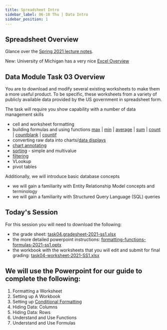 ```yaml
---
title: Spreadsheet Intro
sidebar_label: 06-10 Thu | Data Intro
sidebar_position: 1
---
```


## Spreadsheet Overview

Glance over the [Spring 2021 lecture notes](https://ils.unc.edu/courses/2021_spring/inls161_001/11a.01.preps.html]).

New: University of Michigan has a very nice [Excel Overview](https://guides.lib.umich.edu/excel)

## Data Module Task 03 Overview

You are to download and modify several existing worksheets to make them a more useful product. To be specific, these worksheets from a variety of publicly available data provided by the US government in spreadsheet form.

The task will require you show capability with a number of data management skills

* cell and worksheet formatting
* building formulas and using functions [max](https://support.office.com/en-US/article/MAX-function-E0012414-9AC8-4B34-9A47-73E662C08098) | [min](https://support.office.com/en-US/article/MIN-function-61635D12-920F-4CE2-A70F-96F202DCC152) | [average](https://support.office.com/en-US/article/AVERAGE-function-047BAC88-D466-426C-A32B-8F33EB960CF6) | [sum](https://support.office.com/en-US/article/SUM-function-043E1C7D-7726-4E80-8F32-07B23E057F89) | [count](https://support.office.com/en-us/article/COUNT-function-a59cd7fc-b623-4d93-87a4-d23bf411294c) | [countblank](https://support.office.com/en-us/article/COUNTBLANK-function-6a92d772-675c-4bee-b346-24af6bd3ac22) | [countif](https://support.office.com/en-us/article/COUNTIF-function-e0de10c6-f885-4e71-abb4-1f464816df34)
* converting raw data into charts/[data displays](https://support.office.com/en-US/article/Video-Create-charts-231c42d2-5e58-40e1-99f0-cbe618cfee1d)
* [chart annotating](https://support.office.com/en-us/article/Add-shapes-0e492bb4-3f91-43b5-803f-dd0998e0eb89)
* [sorting](https://support.microsoft.com/en-us/office/sort-data-in-a-range-or-table-62d0b95d-2a90-4610-a6ae-2e545c4a4654) - simple and multivalue
* [filtering](https://support.microsoft.com/en-us/office/filter-data-in-a-range-or-table-01832226-31b5-4568-8806-38c37dcc180e)
* VLookup
* pivot tables

Additionally, we will introduce basic database concepts

 * we will gain a familiarity with Entity Relationship Model concepts and terminology
 * we will gain a familiarity with Structured Query Language (SQL) queries

## Today's Session

For this session you will need to download the following: 

* the grade sheet: [task04.gradesheet-2021-ss1.xlsx](https://sakai.unc.edu/access/content/group/495258d0-d1a8-4987-a9b4-330863ce1068/task04.gradesheet-2021-ss1.xlsx)
* the more detailed powerpoint instructions: [formatting-functions-formulas-2021-ss1.pptx](https://sakai.unc.edu/access/content/group/495258d0-d1a8-4987-a9b4-330863ce1068/formatting-functions-formulas-2021-ss1.pptx)
* the workbook with the worksheets that you will edit and submit for final grading: [task04-worksheet-2021-SS1.xlsx](https://sakai.unc.edu/access/content/group/495258d0-d1a8-4987-a9b4-330863ce1068/task04-worksheet-2021-SS1.xlsx)

## We will use the Powerpoint for our guide to complete the following:

1. Formatting a Worksheet
2. Setting up A Workbook
3. Setting up [Conditional Formatting](https://support.microsoft.com/en-us/office/use-conditional-formatting-to-highlight-information-fed60dfa-1d3f-4e13-9ecb-f1951ff89d7f?redirectSourcePath=%252fen-us%252foffice%252f34402f91-c7e7-4060-944c-65d913033d18&ui=en-US&rs=en-US&ad=US)
4. Hiding Data: Columns
5. Hiding Data: Rows
6. Understand and Use Functions
7. Understand and Use Formulas




